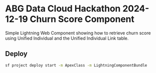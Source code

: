 # ABG Data Cloud Hackathon 2024-12-19 Churn Score Component

Simple Lightning Web Component showing how to retrieve churn score using Unified Individual and the Unified Individual Link table. 

## Deploy
```bash
sf project deploy start -m ApexClass -m LightningComponentBundle
```
